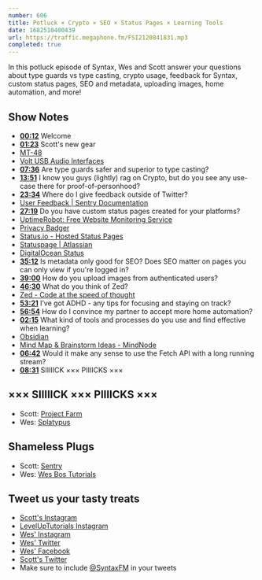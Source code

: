 ```yaml
---
number: 606
title: Potluck × Crypto × SEO × Status Pages × Learning Tools
date: 1682510400439
url: https://traffic.megaphone.fm/FSI2120841831.mp3
completed: true
---
```


In this potluck episode of Syntax, Wes and Scott answer your questions about type guards vs type casting, crypto usage, feedback for Syntax, custom status pages, SEO and metadata, uploading images, home automation, and more!

## Show Notes

* **[00:12](#t=00:12)** Welcome
* **[01:23](#t=01:23)** Scott's new gear
* [MT-48](https://www.neumann.com/en-en/products/audiointerfaces/mt-48)
* [Volt USB Audio Interfaces](https://www.uaudio.com/audio-interfaces/volt.html)
* **[07:36](#t=07:36)** Are type guards safer and superior to type casting?
* **[13:51](#t=13:51)** I know you guys (lightly) rag on Crypto, but do you see any use-case there for proof-of-personhood?
* **[23:34](#t=23:34)** Where do I give feedback outside of Twitter?
* [User Feedback | Sentry Documentation](https://docs.sentry.io/product/user-feedback/)
* **[27:19](#t=27:19)** Do you have custom status pages created for your platforms?
* [UptimeRobot: Free Website Monitoring Service](https://uptimerobot.com/)
* [Privacy Badger](https://privacybadger.org/)
* [Status.io - Hosted Status Pages](https://status.io/)
* [Statuspage | Atlassian](https://www.atlassian.com/software/statuspage)
* [DigitalOcean Status](https://status.digitalocean.com/)
* **[35:12](#t=35:12)** Is metadata only good for SEO? Does SEO matter on pages you can only view if you're logged in?
* **[39:00](#t=39:00)** How do you upload images from authenticated users?
* **[46:30](#t=46:30)** What do you think of Zed?
* [Zed - Code at the speed of thought](https://zed.dev/)
* **[53:21](#t=53:21)** I’ve got ADHD - any tips for focusing and staying on track?
* **[56:54](#t=56:54)** How do I convince my partner to accept more home automation?
* **[02:15](#t=02:15)** What kind of tools and processes do you use and find effective when learning?
* [Obsidian](https://obsidian.md/)
* [Mind Map & Brainstorm Ideas - MindNode](https://www.mindnode.com/)
* **[06:42](#t=06:42)** Would it make any sense to use the Fetch API with a long running stream?
* **[08:31](#t=08:31)** SIIIIICK ××× PIIIICKS ×××

## ××× SIIIIICK ××× PIIIICKS ×××

* Scott: [Project Farm](https://www.youtube.com/c/projectfarm)
* Wes: [Splatypus](https://amzn.to/3L6vz92)

## Shameless Plugs

* Scott: [Sentry](https://sentry.io)
* Wes: [Wes Bos Tutorials](https://wesbos.com/courses)

## Tweet us your tasty treats

* [Scott's Instagram](https://www.instagram.com/stolinski/)
* [LevelUpTutorials Instagram](https://www.instagram.com/LevelUpTutorials/)
* [Wes' Instagram](https://www.instagram.com/wesbos/)
* [Wes' Twitter](https://twitter.com/wesbos)
* [Wes' Facebook](https://www.facebook.com/wesbos.developer)
* [Scott's Twitter](https://twitter.com/stolinski)
* Make sure to include [@SyntaxFM](https://twitter.com/SyntaxFM) in your tweets
